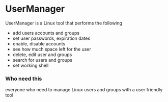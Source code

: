 # UserManager

UserManager is a Linux tool that performs the following

- add users accounts and groups 
- set user passwords, expiration dates
- enable, disable accounts
- see how much space left for the user
- delete, edit user and groups
- search for users and groups 
- set working shell



### Who need this

everyone who need to manage Linux users and groups with a user friendly tool 





